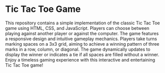 
# Tic Tac Toe Game

This repository contains a simple implementation of the classic Tic Tac Toe game using HTML, CSS, and JavaScript. Players can choose between playing against another player or against the computer. The game features a responsive design and intuitive gameplay mechanics. Players take turns marking spaces on a 3x3 grid, aiming to achieve a winning pattern of three marks in a row, column, or diagonal. The game dynamically updates to display the winner or indicates a tie if all spaces are filled without a winner. Enjoy a timeless gaming experience with this interactive and entertaining Tic Tac Toe game!

